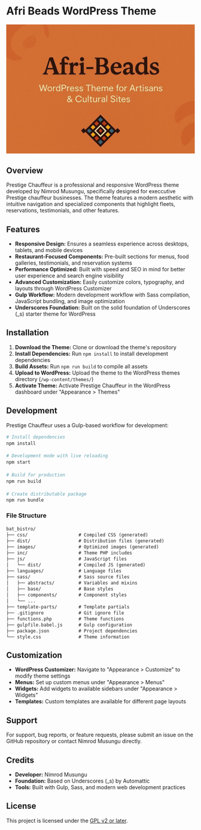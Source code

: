 # Afri Beads WordPress Theme

![Afri Beads Theme Preview](screenshot.png)

## Overview

Prestige Chauffeur is a professional and responsive WordPress theme developed by Nimrod Musungu, specifically designed for execcutive Prestige chauffeur businesses. The theme features a modern aesthetic with intuitive navigation and specialized components that highlight fleets, reservations, testimonials, and other features.

## Features

- **Responsive Design:** Ensures a seamless experience across desktops, tablets, and mobile devices
- **Restaurant-Focused Components:** Pre-built sections for menus, food galleries, testimonials, and reservation systems
- **Performance Optimized:** Built with speed and SEO in mind for better user experience and search engine visibility
- **Advanced Customization:** Easily customize colors, typography, and layouts through WordPress Customizer
- **Gulp Workflow:** Modern development workflow with Sass compilation, JavaScript bundling, and image optimization
- **Underscores Foundation:** Built on the solid foundation of Underscores (\_s) starter theme for WordPress

## Installation

1. **Download the Theme:** Clone or download the theme's repository
2. **Install Dependencies:** Run `npm install` to install development dependencies
3. **Build Assets:** Run `npm run build` to compile all assets
4. **Upload to WordPress:** Upload the theme to the WordPress themes directory (`/wp-content/themes/`)
5. **Activate Theme:** Activate Prestige Chauffeur in the WordPress dashboard under "Appearance > Themes"

## Development

Prestige Chauffeur uses a Gulp-based workflow for development:

```bash
# Install dependencies
npm install

# Development mode with live reloading
npm start

# Build for production
npm run build

# Create distributable package
npm run bundle
```

### File Structure

```
bat_bistro/
├── css/                   # Compiled CSS (generated)
├── dist/                  # Distribution files (generated)
├── images/                # Optimized images (generated)
├── inc/                   # Theme PHP includes
├── js/                    # JavaScript files
│   └── dist/              # Compiled JS (generated)
├── languages/             # Language files
├── sass/                  # Sass source files
│   ├── abstracts/         # Variables and mixins
│   ├── base/              # Base styles
│   ├── components/        # Component styles
│   └── ...
├── template-parts/        # Template partials
├── .gitignore             # Git ignore file
├── functions.php          # Theme functions
├── gulpfile.babel.js      # Gulp configuration
├── package.json           # Project dependencies
└── style.css              # Theme information
```

## Customization

- **WordPress Customizer:** Navigate to "Appearance > Customize" to modify theme settings
- **Menus:** Set up custom menus under "Appearance > Menus"
- **Widgets:** Add widgets to available sidebars under "Appearance > Widgets"
- **Templates:** Custom templates are available for different page layouts

## Support

For support, bug reports, or feature requests, please submit an issue on the GitHub repository or contact Nimrod Musungu directly.

## Credits

- **Developer:** Nimrod Musungu
- **Foundation:** Based on Underscores (\_s) by Automattic
- **Tools:** Built with Gulp, Sass, and modern web development practices

## License

This project is licensed under the [GPL v2 or later](LICENSE).
